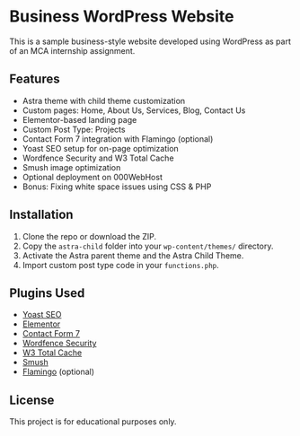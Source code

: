 # Business WordPress Website

This is a sample business-style website developed using WordPress as part of an MCA internship assignment.

## Features

- Astra theme with child theme customization
- Custom pages: Home, About Us, Services, Blog, Contact Us
- Elementor-based landing page
- Custom Post Type: Projects
- Contact Form 7 integration with Flamingo (optional)
- Yoast SEO setup for on-page optimization
- Wordfence Security and W3 Total Cache
- Smush image optimization
- Optional deployment on 000WebHost
- Bonus: Fixing white space issues using CSS & PHP

## Installation

1. Clone the repo or download the ZIP.
2. Copy the `astra-child` folder into your `wp-content/themes/` directory.
3. Activate the Astra parent theme and the Astra Child Theme.
4. Import custom post type code in your `functions.php`.

## Plugins Used

- [Yoast SEO](https://wordpress.org/plugins/wordpress-seo/)
- [Elementor](https://wordpress.org/plugins/elementor/)
- [Contact Form 7](https://wordpress.org/plugins/contact-form-7/)
- [Wordfence Security](https://wordpress.org/plugins/wordfence/)
- [W3 Total Cache](https://wordpress.org/plugins/w3-total-cache/)
- [Smush](https://wordpress.org/plugins/wp-smushit/)
- [Flamingo](https://wordpress.org/plugins/flamingo/) (optional)


## License

This project is for educational purposes only.
